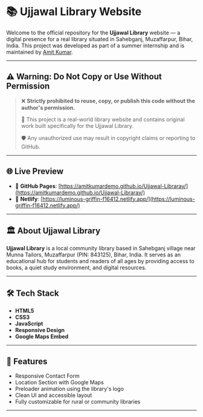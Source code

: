 # 📚 Ujjawal Library Website

Welcome to the official repository for the **Ujjawal Library** website — a digital presence for a real library situated in Sahebganj, Muzaffarpur, Bihar, India. This project was developed as part of a summer internship and is maintained by [Amit Kumar](https://github.com/amitkumardemo).

---

## ⚠️ Warning: Do Not Copy or Use Without Permission

> ❌ **Strictly prohibited to reuse, copy, or publish this code without the author's permission.**
>
> 📛 This project is a real-world library website and contains original work built specifically for the Ujjawal Library.
>
> 🛡️ Any unauthorized use may result in copyright claims or reporting to GitHub.

---

## 🌐 Live Preview

- 🔗 **GitHub Pages**: [https://amitkumardemo.github.io/Ujjawal-Libraray/](https://amitkumardemo.github.io/Ujjawal-Libraray/)
- 🔗 **Netlify**: [https://luminous-griffin-f16412.netlify.app/](https://luminous-griffin-f16412.netlify.app/)


---

## 🏛 About Ujjawal Library

**Ujjawal Library** is a local community library based in Sahebganj village near Munna Tailors, Muzaffarpur (PIN: 843125), Bihar, India. It serves as an educational hub for students and readers of all ages by providing access to books, a quiet study environment, and digital resources.

---

## 🛠️ Tech Stack

- **HTML5**
- **CSS3**
- **JavaScript**
- **Responsive Design**
- **Google Maps Embed**

---

## 📸 Features

- Responsive Contact Form
- Location Section with Google Maps
- Preloader animation using the library's logo
- Clean UI and accessible layout
- Fully customizable for rural or community libraries

---

